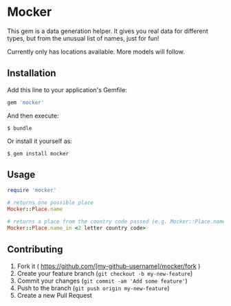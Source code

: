 # Mocker

This gem is a data generation helper.
It gives you real data for different types, but from the unusual list of names, just for fun!

Currently only has locations available. More models will follow.

## Installation

Add this line to your application's Gemfile:

```ruby
gem 'mocker'
```

And then execute:

    $ bundle

Or install it yourself as:

    $ gem install mocker

## Usage

```ruby
require 'mocker'

# returns one possible place
Mocker::Place.name

# returns a place from the country code passed (e.g. Mocker::Place.name_in 'us')
Mocker::Place.name_in <2 letter country code>
```

## Contributing

1. Fork it ( https://github.com/[my-github-username]/mocker/fork )
2. Create your feature branch (`git checkout -b my-new-feature`)
3. Commit your changes (`git commit -am 'Add some feature'`)
4. Push to the branch (`git push origin my-new-feature`)
5. Create a new Pull Request
